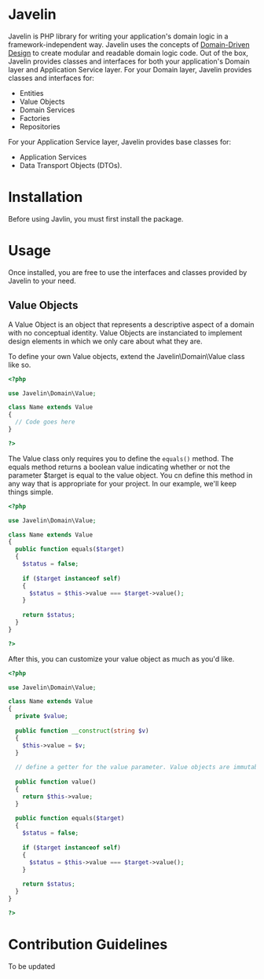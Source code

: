 # Javelin
Javelin is PHP library for writing your application's domain logic in a framework-independent way. Javelin uses the concepts of [Domain-Driven Design](https://en.wikipedia.org/wiki/Domain-driven_design) to create modular and readable domain logic code. Out of the box, Javelin provides classes and interfaces for both your application's Domain layer and Application Service layer. For your Domain layer, Javelin provides classes and interfaces for: 
- Entities
- Value Objects
- Domain Services
- Factories
- Repositories

For your Application Service layer, Javelin provides base classes for:
- Application Services
- Data Transport Objects (DTOs). 

# Installation
Before using Javlin, you must first install the package.

# Usage
Once installed, you are free to use the interfaces and classes provided by Javelin to your need. 

## Value Objects
A Value Object is an object that represents a descriptive aspect of a domain with no conceptual identity. Value Objects are instanciated to implement design elements in which we only care about what they are. 

To define your own Value objects, extend the Javelin\Domain\Value class like so.

```php
<?php

use Javelin\Domain\Value;

class Name extends Value
{
  // Code goes here
}

?>
```

The Value class only requires you to define the `equals()` method. The equals method returns a boolean value indicating whether or not the parameter $target is equal to the value object. You cn define this method in any way that is appropriate for your project. In our example, we'll keep things simple.

```php
<?php

use Javelin\Domain\Value;

class Name extends Value
{
  public function equals($target)
  {
    $status = false;
    
    if ($target instanceof self)
    {
      $status = $this->value === $target->value(); 
    }
    
    return $status;
  }
}

?>
```

After this, you can customize your value object as much as you'd like.

```php
<?php

use Javelin\Domain\Value;

class Name extends Value
{
  private $value;
  
  public function __construct(string $v)
  {
    $this->value = $v;
  }
  
  // define a getter for the value parameter. Value objects are immutable. so, setters are not needed. 
  
  public function value()
  {
    return $this->value;
  }
  
  public function equals($target)
  {
    $status = false;
    
    if ($target instanceof self)
    {
      $status = $this->value === $target->value(); 
    }
    
    return $status;
  }
}

?>
```



# Contribution Guidelines
To be updated
